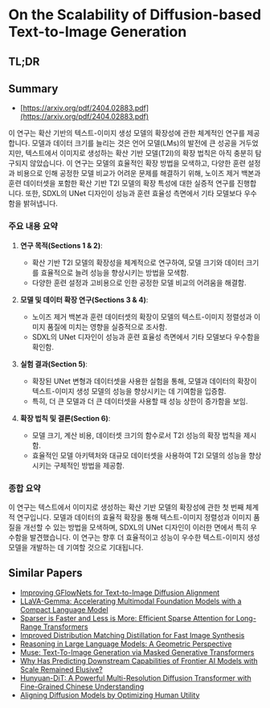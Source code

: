 # On the Scalability of Diffusion-based Text-to-Image Generation
## TL;DR
## Summary
- [https://arxiv.org/pdf/2404.02883.pdf](https://arxiv.org/pdf/2404.02883.pdf)

이 연구는 확산 기반의 텍스트-이미지 생성 모델의 확장성에 관한 체계적인 연구를 제공합니다. 모델과 데이터 크기를 늘리는 것은 언어 모델(LMs)의 발전에 큰 성공을 거두었지만, 텍스트에서 이미지로 생성하는 확산 기반 모델(T2I)의 확장 법칙은 아직 충분히 탐구되지 않았습니다. 이 연구는 모델의 효율적인 확장 방법을 모색하고, 다양한 훈련 설정과 비용으로 인해 공정한 모델 비교가 어려운 문제를 해결하기 위해, 노이즈 제거 백본과 훈련 데이터셋을 포함한 확산 기반 T2I 모델의 확장 특성에 대한 실증적 연구를 진행합니다. 또한, SDXL의 UNet 디자인이 성능과 훈련 효율성 측면에서 기타 모델보다 우수함을 밝혀냅니다.

### 주요 내용 요약

1. **연구 목적(Sections 1 & 2)**:
   - 확산 기반 T2I 모델의 확장성을 체계적으로 연구하여, 모델 크기와 데이터 크기를 효율적으로 늘려 성능을 향상시키는 방법을 모색함.
   - 다양한 훈련 설정과 고비용으로 인한 공정한 모델 비교의 어려움을 해결함.

2. **모델 및 데이터 확장 연구(Sections 3 & 4)**:
   - 노이즈 제거 백본과 훈련 데이터셋의 확장이 모델의 텍스트-이미지 정렬성과 이미지 품질에 미치는 영향을 실증적으로 조사함.
   - SDXL의 UNet 디자인이 성능과 훈련 효율성 측면에서 기타 모델보다 우수함을 확인함.

3. **실험 결과(Section 5)**:
   - 확장된 UNet 변형과 데이터셋을 사용한 실험을 통해, 모델과 데이터의 확장이 텍스트-이미지 생성 모델의 성능을 향상시키는 데 기여함을 입증함.
   - 특히, 더 큰 모델과 더 큰 데이터셋을 사용할 때 성능 상한이 증가함을 보임.

4. **확장 법칙 및 결론(Section 6)**:
   - 모델 크기, 계산 비용, 데이터셋 크기의 함수로서 T2I 성능의 확장 법칙을 제시함.
   - 효율적인 모델 아키텍처와 대규모 데이터셋을 사용하여 T2I 모델의 성능을 향상시키는 구체적인 방법을 제공함.

### 종합 요약

이 연구는 텍스트에서 이미지로 생성하는 확산 기반 모델의 확장성에 관한 첫 번째 체계적 연구입니다. 모델과 데이터의 효율적 확장을 통해 텍스트-이미지 정렬성과 이미지 품질을 개선할 수 있는 방법을 모색하며, SDXL의 UNet 디자인이 이러한 면에서 특히 우수함을 발견했습니다. 이 연구는 향후 더 효율적이고 성능이 우수한 텍스트-이미지 생성 모델을 개발하는 데 기여할 것으로 기대됩니다.

## Similar Papers
- [Improving GFlowNets for Text-to-Image Diffusion Alignment](2406.00633.md)
- [LLaVA-Gemma: Accelerating Multimodal Foundation Models with a Compact Language Model](2404.01331.md)
- [Sparser is Faster and Less is More: Efficient Sparse Attention for Long-Range Transformers](2406.16747.md)
- [Improved Distribution Matching Distillation for Fast Image Synthesis](2405.14867.md)
- [Reasoning in Large Language Models: A Geometric Perspective](2407.02678.md)
- [Muse: Text-To-Image Generation via Masked Generative Transformers](2301.00704.md)
- [Why Has Predicting Downstream Capabilities of Frontier AI Models with Scale Remained Elusive?](2406.04391.md)
- [Hunyuan-DiT: A Powerful Multi-Resolution Diffusion Transformer with Fine-Grained Chinese Understanding](2405.08748.md)
- [Aligning Diffusion Models by Optimizing Human Utility](2404.04465.md)
